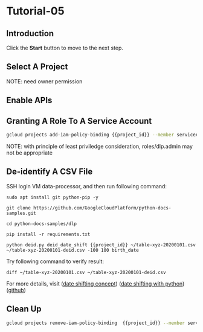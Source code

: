 # Tutorial-05

## Introduction

<walkthrough-tutorial-duration duration="30"></walkthrough-tutorial-duration>

Click the **Start** button to move to the next step.

## Select A Project

<walkthrough-project-setup></walkthrough-project-setup>

<walkthrough-footnote>NOTE: need owner permission</walkthrough-footnote>

## Enable APIs

<walkthrough-enable-apis apis="compute.googleapis.com,iam.googleapis.com,iamcredentials.googleapis.com,dlp.googleapis.com"></walkthrough-enable-apis>

## Granting A Role To A Service Account

```bash
gcloud projects add-iam-policy-binding {{project_id}} --member serviceAccount:dlp-gcs-bq@{{project_id}}.iam.gserviceaccount.com --role roles/dlp.admin
```

<walkthrough-footnote>NOTE: with principle of least priviledge consideration, roles/dlp.admin may not be appropriate</walkthrough-footnote>

## De-identify A CSV File

SSH login VM data-processor, and then run following command: 

```
sudo apt install git python-pip -y
```
```
git clone https://github.com/GoogleCloudPlatform/python-docs-samples.git
```
```
cd python-docs-samples/dlp
```
```
pip install -r requirements.txt
```
```
python deid.py deid_date_shift {{project_id}} ~/table-xyz-20200101.csv ~/table-xyz-20200101-deid.csv -100 100 birth_date
```

Try following command to verify result:

```
diff ~/table-xyz-20200101.csv ~/table-xyz-20200101-deid.csv
```

For more details, visit ([date shifting concept](https://cloud.google.com/dlp/docs/concepts-date-shifting)) ([date shifting with python](https://cloud.google.com/dlp/docs/deidentify-sensitive-data#dlp-deidentify-date-shift-python)) ([github](https://github.com/GoogleCloudPlatform/python-docs-samples/tree/master/dlp))

## Clean Up

```bash
gcloud projects remove-iam-policy-binding  {{project_id}} --member serviceAccount:dlp-gcs-bq@{{project_id}}.iam.gserviceaccount.com --role roles/dlp.admin
```
